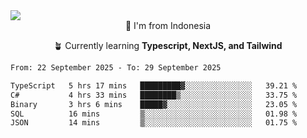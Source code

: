 
<img align = "center" src="https://readme-typing-svg.herokuapp.com?font=Fira+Code&size=25&pause=1000&color=00F713&center=true&vCenter=true&random=false&width=850&height=70&lines=Hi+There+%F0%9F%91%8B%2C+Im+Julian+Caesar;"/>
<br>

<div align = "center">
  📌 I'm from Indonesia
  
  🪴 Currently learning **Typescript, NextJS, and Tailwind**
</div>

<!--START_SECTION:waka-->

```txt
From: 22 September 2025 - To: 29 September 2025

TypeScript   5 hrs 17 mins   █████████▓░░░░░░░░░░░░░░░   39.21 %
C#           4 hrs 33 mins   ████████▒░░░░░░░░░░░░░░░░   33.75 %
Binary       3 hrs 6 mins    █████▓░░░░░░░░░░░░░░░░░░░   23.05 %
SQL          16 mins         ▒░░░░░░░░░░░░░░░░░░░░░░░░   01.98 %
JSON         14 mins         ▒░░░░░░░░░░░░░░░░░░░░░░░░   01.75 %
```

<!--END_SECTION:waka-->
